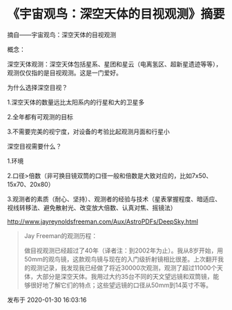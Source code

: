 # 《宇宙观鸟：深空天体的目视观测》摘要

摘自——宇宙观鸟：深空天体的目视观测

  

概念：

深空天体观测：深空天体包括星系、星团和星云（电离氢区、超新星遗迹等等），观测仅仅指的是目视观测。这是一门爱好。

  

为什么选择深空目视？

1.深空天体的数量远比太阳系内的行星和大的卫星多

2.全年都有可观测的目标

3.不需要完美的视宁度，对设备的考验比起观测月面和行星小

  

深空目视需要什么？

1.环境

2.口径>倍数（非可换目镜双筒的口径一般和倍数是大致对应的，比如7x50、15x70、20x80）

3.观测者的素质（耐心、坚持）、观测者的经验与技术（星表掌握程度、暗适应、视线转移法、避免散射光、改变放大倍数、认真对焦、摇镜法）

  

<http://www.jayreynoldsfreeman.com/Aux/AstroPDFs/DeepSky.html>

  

> Jay Freeman的观测历程：  
>
> 做目视观测已经超过了40年（译者注：到2002年为止）。我从8岁开始，用50mm的观鸟镜，这款观鸟镜与现在的入门级折射镜相比很差。上次翻开我的观测记录，我发现我已经做了将近30000次观测，观测了超过11000个天体，大部分是深空天体。我用过大约35台不同的天文望远镜和双筒镜，能够很好地了解它们的特点；这些望远镜的口径从50mm到14英寸不等。

发布于 2020-01-30 16:03:16

